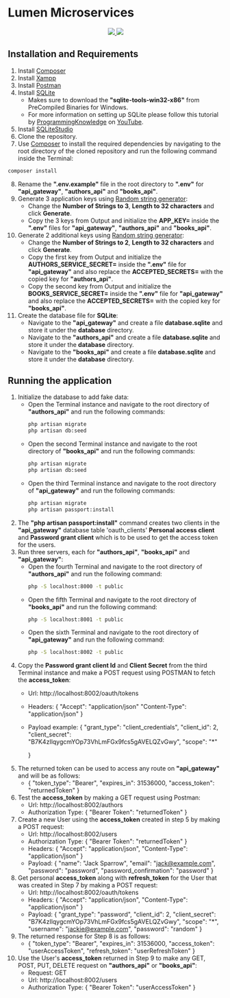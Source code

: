# Lumen Microservices
<p align="center">
  <a href="https://lumen.laravel.com/" alt="Built with: Lumen v7.2.0">
    <img src="https://badgen.net/badge/Built%20with/Lumen%20v7.2/F4645F" />
  </a>
  <a href="https://www.php.net/downloads.php" alt="Powered by: PHP v7.4.4">
    <img src="https://badgen.net/badge/Powered%20by/PHP%20v7.4.4/8892BF" />
  </a>
</p>

## Installation and Requirements
1.  Install [Composer](https://getcomposer.org/download/)
2.  Install [Xampp](https://www.apachefriends.org/download.html)
3.  Install [Postman](https://www.postman.com/downloads/)
4.  Install [SQLite](https://www.sqlite.org/download.html)
    -   Makes sure to download the **"sqlite-tools-win32-x86"** from PreCompiled Binaries for Windows.
    -   For more information on setting up SQLite please follow this tutorial by [ProgrammingKnowledge](https://www.youtube.com/watch?v=wXEZZ2JT3-k) on [YouTube]((https://www.youtube.com/watch?v=wXEZZ2JT3-k)). 
5.  Install [SQLiteStudio](https://sqlitestudio.pl/)
6.  Clone the repository.
7.  Use [Composer](https://getcomposer.org/download/) to install the required dependencies by navigating to the root directory of the cloned repository and run the following command inside the Terminal:
```bash
composer install
``` 
8.  Rename the **".env.example"** file in the root directory to **".env"** for **"api_gateway"**, **"authors_api"** and **"books_api"**.
9.  Generate 3 application keys using [Random string generator](http://www.unit-conversion.info/texttools/random-string-generator/):
    -   Change the **Number of Strings to 3**, **Length to 32 characters** and click **Generate**. 
    -   Copy the 3 keys from Output and initialize the **APP_KEY=** inside the **".env"** files for **"api_gateway"**, **"authors_api"** and **"books_api"**.
10. Generate 2 additional keys using [Random string generator](http://www.unit-conversion.info/texttools/random-string-generator/):
    -   Change the **Number of Strings to 2**, **Length to 32 characters** and click **Generate**.
    -   Copy the first key from Output and initialize the **AUTHORS_SERVICE_SECRET=** inside the **".env"** file for **"api_gateway"** and also replace the **ACCEPTED_SECRETS=** with the copied key for **"authors_api"**.
    -   Copy the second key from Output and initialize the **BOOKS_SERVICE_SECRET=** inside the **".env"** file for **"api_gateway"** and also replace the **ACCEPTED_SECRETS=** with the copied key for **"books_api"**.
11. Create the database file for **SQLite**: 
    -   Navigate to the **"api_gateway"** and create a file **database.sqlite** and store it under the **database** directory.
    -   Navigate to the **"authors_api"** and create a file **database.sqlite** and store it under the **database** directory.
    -   Navigate to the **"books_api"** and create a file **database.sqlite** and store it under the **database** directory.

## Running the application
1.  Initialize the database to add fake data:
    -   Open the Terminal instance and navigate to the root directory of **"authors_api"** and run the following commands:
        ```bash
        php artisan migrate
        php artisan db:seed
        ```
    -   Open the second Terminal instance and navigate to the root directory of **"books_api"** and run the following commands:
        ```bash
        php artisan migrate
        php artisan db:seed
        ```  
    -   Open the third Terminal instance and navigate to the root directory of **"api_gateway"** and run the following commands:
        ```bash
        php artisan migrate
        php artisan passport:install
        ``` 
2.  The **"php artisan passport:install"** command creates two clients in the **"api_gateway"** database table 'oauth_clients' **Personal access client** and **Password grant client** which is to be used to get the access token for the users.
3.  Run three servers, each for **"authors_api"**, **"books_api"** and **"api_gateway"**:
    -   Open the fourth Terminal and navigate to the root directory of **"authors_api"** and run the following command:
        ```bash
        php -S localhost:8000 -t public
        ``` 
    -   Open the fifth Terminal and navigate to the root directory of **"books_api"** and run the following command:
        ```bash
        php -S localhost:8001 -t public
        ```
    -   Open the sixth Terminal and navigate to the root directory of **"api_gateway"** and run the following command:
        ```bash
        php -S localhost:8002 -t public
        ```
4.  Copy the **Password grant client Id** and **Client Secret** from the third Terminal instance and make a POST request using POSTMAN to fetch the **access_token**:
    -   Url: http://localhost:8002/oauth/tokens
					
    -   Headers:
        {
            "Accept": "application/json"
            "Content-Type": "application/json"
        }
    -   Payload example:
        {
            "grant_type": "client_credentials",
            "client_id": 2,
            "client_secret": "B7K4zIlqygcmYOp73VhLmFGx9fcs5gAVELQZvGwy",
            "scope": "*"
            
        }
5.  The returned token can be used to access any route on **"api_gateway"** and will be as follows: 
    -   {
            "token_type": "Bearer",
            "expires_in": 31536000,
            "access_token": "returnedToken"
        }
6. Test the **access_token** by making a GET request using Postman:
    -   Url: http://localhost:8002/authors
    -   Authorization Type:
        {
            "Bearer Token": "returnedToken"
        }
7.  Create a new User using the **access_token** created in step 5 by making a POST request: 					
    -   Url: http://localhost:8002/users
    -   Authorization Type:
        {
            "Bearer Token": "returnedToken"
        }
    -   Headers:
        {
            "Accept": "application/json",
            "Content-Type": "application/json"
        }
    -   Payload:
        {
            "name": "Jack Sparrow",
            "email": "jack@example.com",
            "password": "password",
            "password_confirmation": "password"
        }
8.  Get personal **access_token** along with **refresh_token** for the User that was created in Step 7 by making a POST request:
    -   Url: http://localhost:8002/oauth/tokens
    -   Headers:
        {
            "Accept": "application/json",
            "Content-Type": "application/json"
        }
    -   Payload:
        {
            "grant_type": "password",
            "client_id": 2,
            "client_secret": "B7K4zIlqygcmYOp73VhLmFGx9fcs5gAVELQZvGwy",
            "scope": "*",
            "username": "jackie@example.com",
            "password": "random"
        }    
9.  The returned response for Step 8 is as follows:
    -   {
            "token_type": "Bearer",
            "expires_in": 31536000,
            "access_token": "userAccessToken",
            "refresh_token": "userRefreshToken"
        }
10. Use the User's **access_token** returned in Step 9 to make any GET, POST, PUT, DELETE request on **"authors_api"** or **"books_api"**: 
    -   Request: GET
    -   Url: http://localhost:8002/users
    -   Authorization Type:
        {
            "Bearer Token": "userAccessToken"
        }
